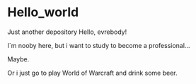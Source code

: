 # Hello_world
Just another depository
Hello, evrebody!

I`m nooby here, but i want to study to become a professional...

Maybe. 


Or i just go to play World of Warcraft and drink some beer.
